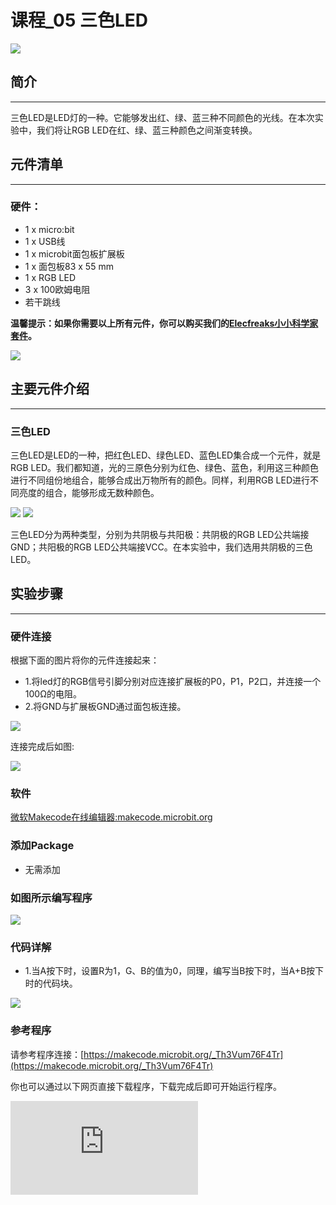 ﻿# 课程_05 三色LED

 ![](https://wiki-media-ef.oss-cn-hongkong.aliyuncs.com/docs/microbit/circuit-design/microbit-starter-kit/images/mEAx3Tx.jpg)

## 简介
---
三色LED是LED灯的一种。它能够发出红、绿、蓝三种不同颜色的光线。在本次实验中，我们将让RGB LED在红、绿、蓝三种颜色之间渐变转换。

## 元件清单
---
### 硬件：
- 1 x micro:bit
- 1 x USB线
- 1 x microbit面包板扩展板
- 1 x 面包板83 x 55 mm
- 1 x RGB LED
- 3 x 100欧姆电阻
- 若干跳线

**温馨提示：如果你需要以上所有元件，你可以购买我们的[Elecfreaks小小科学家套件](https://item.taobao.com/item.htm?ft=t&id=597096675822)。**

![](https://wiki-media-ef.oss-cn-hongkong.aliyuncs.com/docs/microbit/circuit-design/microbit-starter-kit/images/W4tseua.jpg)

## 主要元件介绍
---
### 三色LED

三色LED是LED的一种，把红色LED、绿色LED、蓝色LED集合成一个元件，就是RGB LED。我们都知道，光的三原色分别为红色、绿色、蓝色，利用这三种颜色进行不同组份地组合，能够合成出万物所有的颜色。同样，利用RGB LED进行不同亮度的组合，能够形成无数种颜色。

![](https://wiki-media-ef.oss-cn-hongkong.aliyuncs.com/docs/microbit/circuit-design/microbit-starter-kit/images/9VLb4LB.jpg)
![](https://wiki-media-ef.oss-cn-hongkong.aliyuncs.com/docs/microbit/circuit-design/microbit-starter-kit/images/kaoHHJ2.jpg)

三色LED分为两种类型，分别为共阴极与共阳极：共阴极的RGB LED公共端接GND；共阳极的RGB LED公共端接VCC。在本实验中，我们选用共阴极的三色LED。

## 实验步骤
---
### 硬件连接
根据下面的图片将你的元件连接起来：

- 1.将led灯的RGB信号引脚分别对应连接扩展板的P0，P1，P2口，并连接一个100Ω的电阻。
- 2.将GND与扩展板GND通过面包板连接。

![](https://wiki-media-ef.oss-cn-hongkong.aliyuncs.com/docs/microbit/circuit-design/microbit-starter-kit/images/krrGHBs.jpg)

连接完成后如图:

![](https://wiki-media-ef.oss-cn-hongkong.aliyuncs.com/docs/microbit/circuit-design/microbit-starter-kit/images/DkfsnTs.jpg)

### 软件

[微软Makecode在线编辑器:makecode.microbit.org](https://makecode.microbit.org/)



### 添加Package
- 无需添加

### 如图所示编写程序

![](https://wiki-media-ef.oss-cn-hongkong.aliyuncs.com/docs/microbit/circuit-design/microbit-starter-kit/images/case_05_01.png)

### 代码详解
- 1.当A按下时，设置R为1，G、B的值为0，同理，编写当B按下时，当A+B按下时的代码块。

![](https://wiki-media-ef.oss-cn-hongkong.aliyuncs.com/docs/microbit/circuit-design/microbit-starter-kit/images/case_05_02.png)

### 参考程序
请参考程序连接：[https://makecode.microbit.org/_Th3Vum76F4Tr](https://makecode.microbit.org/_Th3Vum76F4Tr)

你也可以通过以下网页直接下载程序，下载完成后即可开始运行程序。



<div
    style={{
        position: 'relative',
        paddingBottom: '60%',
        overflow: 'hidden',
    }}
>
    <iframe
        src="https://makecode.microbit.org/_Th3Vum76F4Tr"
        frameborder="0"
        sandbox="allow-popups allow-forms allow-scripts allow-same-origin"
        style={{
            position: 'absolute',
            width: '100%',
            height: '100%',
        }}
    />
</div>

## 实验结果
---
按下按钮A，LED发出红光。
按下按钮B，LED发出绿光。
同时按下按钮A和B， LED发出蓝光。

![](https://wiki-media-ef.oss-cn-hongkong.aliyuncs.com/docs/microbit/circuit-design/microbit-starter-kit/images/fDTbmRK.gif)


## 思考
---
如果想要用三色LED发出青色、品红色、黄色的光线，该如何设计电路与编程？

## 常见问题
---

## 更多信息，欢迎访问：
---

micro:bit官方推荐供应商：[恩孚科技淘宝店](https://shop69086944.taobao.com/?spm=a230r.7195193.1997079397.2.RSthR0)
QQ技术交流群：570756726
